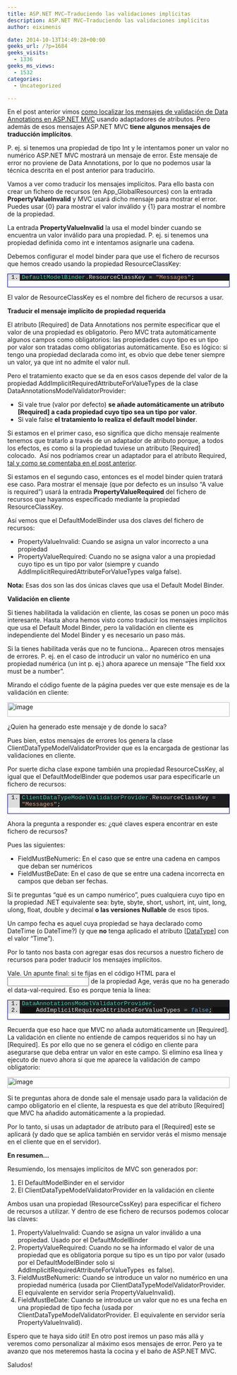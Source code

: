 ```yaml
---
title: ASP.NET MVC–Traduciendo las validaciones implícitas
description: ASP.NET MVC–Traduciendo las validaciones implícitas
author: eiximenis

date: 2014-10-13T14:49:28+00:00
geeks_url: /?p=1684
geeks_visits:
  - 1336
geeks_ms_views:
  - 1532
categories:
  - Uncategorized

---
```

En el post anterior vimos <a href="http://geeks.ms/blogs/etomas/archive/2014/10/09/asp-net-mvc-traducir-los-mensajes-de-error-de-dataannotations-otra-vez.aspx" target="_blank" rel="noopener noreferrer">como localizar los mensajes de validación de Data Annotations en ASP.NET MVC</a> usando adaptadores de atributos. Pero además de esos mensajes ASP.NET MVC **tiene algunos mensajes de traducción implícitos**.

P. ej. si tenemos una propiedad de tipo Int y le intentamos poner un valor no numérico ASP.NET MVC mostrará un mensaje de error. Este mensaje de error no proviene de Data Annotations, por lo que no podemos usar la técnica descrita en el post anterior para traducirlo.

Vamos a ver como traducir los mensajes implícitos. Para ello basta con crear un fichero de recursos (en App_GlobalResources) con la entrada **PropertyValueInvalid** y MVC usará dicho mensaje para mostrar el error. Puedes usar {0} para mostrar el valor inválido y {1} para mostrar el nombre de la propiedad.

La entrada **PropertyValueInvalid** la usa el model binder cuando se encuentra un valor inválido para una propiedad. P. ej. si tenemos una propiedad definida como int e intentamos asignarle una cadena.

Debemos configurar el model binder para que use el fichero de recursos que hemos creado usando la propiedad ResourceClassKey:

<div id="scid:9ce6104f-a9aa-4a17-a79f-3a39532ebf7c:43b591e6-87e0-4b90-8f54-2d75f0b90daa" class="wlWriterEditableSmartContent" style="float: none; padding-bottom: 0px; padding-top: 0px; padding-left: 0px; margin: 0px; display: inline; padding-right: 0px">
  <div style="border: #000080 1px solid; color: #000; font-family: 'Courier New', Courier, Monospace; font-size: 10pt">
    <div style="background: #ddd; max-height: 300px; overflow: auto">
      <ol start="1" style="background: #1d1d1d; margin: 0 0 0 2em; padding: 0 0 0 5px;">
        <li>
          <span style="background:#1e1e1e;color:#4ec9b0">DefaultModelBinder</span><span style="background:#1e1e1e;color:#b4b4b4">.</span><span style="background:#1e1e1e;color:#dcdcdc">ResourceClassKey </span><span style="background:#1e1e1e;color:#b4b4b4">=</span><span style="background:#1e1e1e;color:#dcdcdc"> </span><span style="background:#1e1e1e;color:#d69d85">"Messages"</span><span style="background:#1e1e1e;color:#dcdcdc">;</span>
        </li>
      </ol>
    </div></p>
  </div></p>
</div>

El valor de ResourceClassKey es el nombre del fichero de recursos a usar.

**Traducir el mensaje implícito de propiedad requerida**

El atributo [Required] de Data Annotations nos permite especificar que el valor de una propiedad es obligatorio. Pero MVC trata automáticamente algunos campos como obligatorios: las propiedades cuyo tipo es un tipo por valor son tratadas como obligatorias automáticamente. Eso es lógico: si tengo una propiedad declarada como int, es obvio que debe tener siempre un valor, ya que int no admite el valor null.

Pero el tratamiento exacto que se da en esos casos depende del valor de la propiedad AddImplicitRequiredAttributeForValueTypes de la clase DataAnnotationsModelValidatorProvider:

  * Si vale true (valor por defecto) **se añade automáticamente un atributo [Required] a cada propiedad cuyo tipo sea un tipo por valor**. 
  * Si vale false **el tratamiento lo realiza el default model binder**. 

Si estamos en el primer caso, eso significa que dicho mensaje realmente tenemos que tratarlo a través de un adaptador de atributo porque, a todos los efectos, es como si la propiedad tuviese un atributo [Required] colocado.&#160; Así nos podríamos crear un adaptador para el atributo Required, <a href="http://geeks.ms/blogs/etomas/archive/2014/10/09/asp-net-mvc-traducir-los-mensajes-de-error-de-dataannotations-otra-vez.aspx" target="_blank" rel="noopener noreferrer">tal y como se comentaba en el post anterior</a>.

Si estamos en el segundo caso, entonces es el model binder quien tratará ese caso. Para mostrar el mensaje (que por defecto es un insulso “A value is required”) usará la entrada **PropertyValueRequired** del fichero de recursos que hayamos especificado mediante la propiedad ResourceClassKey.

Así vemos que el DefaultModelBinder usa dos claves del fichero de recursos:

  * PropertyValueInvalid: Cuando se asigna un valor incorrecto a una propiedad 
  * PropertyValueRequired: Cuando no se asigna valor a una propiedad cuyo tipo es un tipo por valor (siempre y cuando AddImplicitRequiredAttributeForValueTypes valga false). 

**Nota:** Esas dos son las dos únicas claves que usa el Default Model Binder.

**Validación en cliente**

Si tienes habilitada la validación en cliente, las cosas se ponen un poco más interesante. Hasta ahora hemos visto como traducir los mensajes implícitos que usa el Default Model Binder, pero la validación en cliente es independiente del Model Binder y es necesario un paso más.

Si la tienes habilitada verás que no te funciona… Aparecen otros mensajes de errores. P. ej. en el caso de introducir un valor no numérico en una propiedad numérica (un int p. ej.) ahora aparece un mensaje “The field xxx must be a number”.

Mirando el código fuente de la página puedes ver que este mensaje es de la validación en cliente:

[<img title="image" style="border-left-width: 0px; border-right-width: 0px; background-image: none; border-bottom-width: 0px; padding-top: 0px; padding-left: 0px; display: inline; padding-right: 0px; border-top-width: 0px" border="0" alt="image" src="http://geeks.ms/cfs-file.ashx/__key/CommunityServer.Blogs.Components.WeblogFiles/etomas/image_5F00_thumb_5F00_4EBC39C5.png" width="504" height="33" />][1]

¿Quien ha generado este mensaje y de donde lo saca?

Pues bien, estos mensajes de errores los genera la clase ClientDataTypeModelValidatorProvider que es la encargada de gestionar las validaciones en cliente.

Por suerte dicha clase expone también una propiedad ResourceCssKey, al igual que el DefaultModelBinder que podemos usar para especificarle un fichero de recursos:

<div id="scid:9ce6104f-a9aa-4a17-a79f-3a39532ebf7c:600c5608-a259-4348-b6af-8f26e82342e6" class="wlWriterEditableSmartContent" style="float: none; padding-bottom: 0px; padding-top: 0px; padding-left: 0px; margin: 0px; display: inline; padding-right: 0px">
  <div style="border: #000080 1px solid; color: #000; font-family: 'Courier New', Courier, Monospace; font-size: 10pt">
    <div style="background: #ddd; max-height: 300px; overflow: auto">
      <ol start="1" style="background: #1d1d1d; margin: 0 0 0 2em; padding: 0 0 0 5px;">
        <li>
          <span style="background:#1e1e1e;color:#4ec9b0">ClientDataTypeModelValidatorProvider</span><span style="background:#1e1e1e;color:#b4b4b4">.</span><span style="background:#1e1e1e;color:#dcdcdc">ResourceClassKey </span><span style="background:#1e1e1e;color:#b4b4b4">=</span><span style="background:#1e1e1e;color:#dcdcdc"> </span><span style="background:#1e1e1e;color:#d69d85">"Messages"</span><span style="background:#1e1e1e;color:#dcdcdc">;</span>
        </li>
      </ol>
    </div></p>
  </div></p>
</div>

Ahora la pregunta a responder es: ¿qué claves espera encontrar en este fichero de recursos?

Pues las siguientes:

  * FieldMustBeNumeric: En el caso que se entre una cadena en campos que deban ser numéricos 
  * FieldMustBeDate: En el caso de que se entre una cadena incorrecta en campos que deban ser fechas. 

Si te preguntas “qué es un campo numérico”, pues cualquiera cuyo tipo en la propiedad .NET equivalente sea: byte, sbyte, short, ushort, int, uint, long, ulong, float, double y decimal **o las versiones Nullable** de esos tipos.

Un campo fecha es aquel cuya propiedad se haya declarado como DateTime (o DateTime?) (y que **no** tenga aplicado el atributo [<a href="http://msdn.microsoft.com/en-us/library/system.
componentmodel.dataannotations.datatypeattribute(v=vs.110).aspx" target="_blank" rel="noopener noreferrer">DataType</a>] con el valor “Time”).

Por lo tanto nos basta con agregar esas dos recursos a nuestro fichero de recursos para poder traducir los mensajes implícitos.

Vale. Un apunte final: si te fijas en el código HTML para el <input /> de la propiedad Age, verás que no ha generado el data-val-required. Eso es porque tenia la línea:

<div id="scid:9ce6104f-a9aa-4a17-a79f-3a39532ebf7c:ef952a9f-c59a-45db-908d-89c5ef82ad0a" class="wlWriterEditableSmartContent" style="float: none; padding-bottom: 0px; padding-top: 0px; padding-left: 0px; margin: 0px; display: inline; padding-right: 0px">
  <div style="border: #000080 1px solid; color: #000; font-family: 'Courier New', Courier, Monospace; font-size: 10pt">
    <div style="background: #ddd; max-height: 300px; overflow: auto">
      <ol start="1" style="background: #1d1d1d; margin: 0 0 0 2em; padding: 0 0 0 5px;">
        <li>
          <span style="background:#1e1e1e;color:#dcdcdc"></span><span style="background:#1e1e1e;color:#4ec9b0">DataAnnotationsModelValidatorProvider</span><span style="background:#1e1e1e;color:#b4b4b4">.</span>
        </li>
        <li style="background: #111111">
              <span style="background:#1e1e1e;color:#dcdcdc">AddImplicitRequiredAttributeForValueTypes </span><span style="background:#1e1e1e;color:#b4b4b4">=</span><span style="background:#1e1e1e;color:#dcdcdc"> </span><span style="background:#1e1e1e;color:#569cd6">false</span><span style="background:#1e1e1e;color:#dcdcdc">;</span>
        </li>
      </ol>
    </div></p>
  </div></p>
</div>

Recuerda que eso hace que MVC no añada automáticamente un [Required]. La validación en cliente no entiende de campos requeridos si no hay un [Required]. Es por ello que no se genera el código en cliente para asegurarse que deba entrar un valor en este campo. Si elimino esa línea y ejecuto de nuevo ahora si que me aparece la validación de campo obligatorio:

[<img title="image" style="border-top: 0px; border-right: 0px; background-image: none; border-bottom: 0px; padding-top: 0px; padding-left: 0px; border-left: 0px; display: inline; padding-right: 0px" border="0" alt="image" src="http://geeks.ms/cfs-file.ashx/__key/CommunityServer.Blogs.Components.WeblogFiles/etomas/image_5F00_thumb_5F00_37FCF23C.png" width="504" height="25" />][2]

Si te preguntas ahora de donde sale el mensaje usado para la validación de campo obligatorio en el cliente, la respuesta es que del atributo [Required] que MVC ha añadido automáticamente a la propiedad.

Por lo tanto, si usas un adaptador de atributo para el [Required] este se aplicará (y dado que se aplica también en servidor verás el mismo mensaje en el cliente que en el servidor).

**En resumen…**

Resumiendo, los mensajes implícitos de MVC son generados por:

  1. El DefaultModelBinder en el servidor
  2. El ClientDataTypeModelValidatorProvider en la validación en cliente

Ambos usan una propiedad (ResourceCssKey) para especificar el fichero de recursos a utilizar. Y dentro de ese fichero de recursos podemos colocar las claves:

  1. PropertyValueInvalid: Cuando se asigna un valor inválido a una propiedad. Usado por el DefaultModelBinder
  2. PropertyValueRequired: Cuando no se ha informado el valor de una propiedad que es obligatoria porque su tipo es un tipo por valor (usado por el DefaultModelBinder solo si AddImplicitRequiredAttributeForValueTypes&#160; es false).
  3. FieldMustBeNumeric: Cuando se introduce un valor no numérico en una propiedad numérica (usada por ClientDataTypeModelValidatorProvider. El equivalente en servidor sería PropertyValueInvalid).
  4. FieldMustBeDate: Cuando se introduce un valor que no es una fecha en una propiedad de tipo fecha (usada por ClientDataTypeModelValidatorProvider. El equivalente en servidor sería PropertyValueInvalid).

Espero que te haya sido útil! En otro post iremos un paso más allá y veremos como personalizar al máximo esos mensajes de error. Pero ya te avanzo que nos meteremos hasta la cocina y el baño de ASP.NET MVC.

Saludos!

 [1]: http://geeks.ms/cfs-file.ashx/__key/CommunityServer.Blogs.Components.WeblogFiles/etomas/image_5F00_2CD0D741.png
 [2]: http://geeks.ms/cfs-file.ashx/__key/CommunityServer.Blogs.Components.WeblogFiles/etomas/image_5F00_035C9601.png